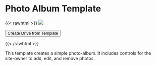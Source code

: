# Photo Album Template

{{< rawhtml >}}
<img class="template-thumb" src="/templates/photo-album.png">

<button class="create-drive">Create Drive from Template</button>

<script>
  const TEMPLATE_ROOT = '/templates/photo-album'
  window.TEMPLATE_FILES = [
    '/index.html',
    '/index.js',
    '/index.css'
  ]
</script>
<script src="/templates/index.js"></script>
{{< /rawhtml >}}

This template creates a simple photo-album. It includes controls for the site-owner to add, edit, and remove photos.